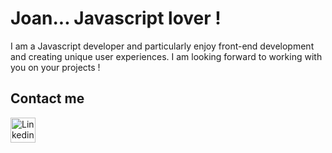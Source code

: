 # Joan... Javascript lover !

I am a Javascript developer and particularly enjoy front-end development and creating unique user experiences.
I am looking forward to working with you on your projects !

## Contact me

<a href="https://www.linkedin.com/in/joan-vandenbulcke/" target="_blank">
  <img src="https://cdn-icons-png.flaticon.com/512/3938/3938061.png" alt="Linkedin" style="width: 40px;">
</a>

<!--
**joan-vandenbulcke/joan-vandenbulcke** is a ✨ _special_ ✨ repository because its `README.md` (this file) appears on your GitHub profile.

Here are some ideas to get you started:

- 🔭 I’m currently working on ...
- 🌱 I’m currently learning ...
- 👯 I’m looking to collaborate on ...
- 🤔 I’m looking for help with ...
- 💬 Ask me about ...
- 📫 How to reach me: ...
- 😄 Pronouns: ...
- ⚡ Fun fact: ...
-->
